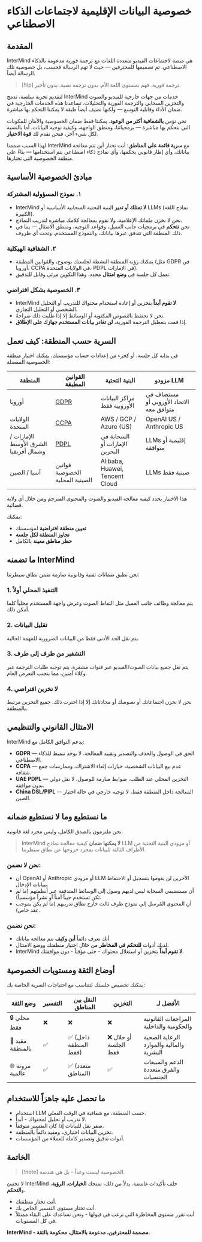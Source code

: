 # خصوصية البيانات الإقليمية لاجتماعات الذكاء الاصطناعي

## المقدمة

InterMind هي منصة لاجتماعات الفيديو متعددة اللغات مع ترجمة فورية مدعومة بالذكاء الاصطناعي. تم تصميمها للمحترفين — حيث لا تهم الرسالة فحسب، بل خصوصية تلك الرسالة أيضاً.

> [!tip] ترجمة فورية. فهم بمستوى اللغة الأم. بدون ترجمة نصية. بدون تأخير.

لتقديم تجربة سلسة، تدمج InterMind خدمات من جهات خارجية للفيديو والصوت والتخزين السحابي والترجمة الفورية والتحليلات. تساعدنا هذه الخدمات الخارجية في ضمان الأداء وقابلية التوسع — ولكنها تضيف أيضاً طبقة لا يمكننا التحكم بها مباشرة.

نحن نؤمن **بالشفافية أكثر من الوعود**. يمكننا فقط ضمان الخصوصية والأمان للمكونات التي نتحكم بها مباشرة — برمجياتنا، ومنطق الواجهة، وكيفية توجيه البيانات. أما بالنسبة لكل شيء آخر، فنحن نقدم لك **قوة الاختيار**.

لهذا السبب صممنا InterMind مع **سرية قائمة على المناطق**: أنت تختار أين تتم معالجة بياناتك، وأي إطار قانوني يحكمها، وأي نماذج ذكاء اصطناعي يتم استخدامها — بناءً على منطقة الخصوصية التي تختارها.

## مبادئ الخصوصية الأساسية

### ١. **نموذج المسؤولية المشتركة**

- InterMind **لا تمتلك أو تدير** البنية التحتية السحابية الأساسية أو LLMs (نماذج اللغة الكبيرة).
- نحن لا نخزن ملفاتك الإعلامية، ولا نقوم بمعالجة كلامك مباشرة لتدريب النماذج.
- نحن **نتحكم** في برمجيات جانب العميل، وقواعد التوجيه، ومنطق الامتثال — بما في ذلك المنطقة التي تتدفق عبرها بياناتك، والنموذج المستخدم، وتحت أي ظروف.

### ٢. **الشفافية الهيكلية**

- يمكنك رؤية المنطقة النشطة لجلستك بوضوح، والقوانين المطبقة (مثل GDPR في أوروبا، CCPA في الولايات المتحدة، PDPL في الإمارات).
- تعمل كل جلسة في **وضع امتثال** محدد، وهذا التكوين مرئي وقابل للتدقيق.

### ٣. **الخصوصية بشكل افتراضي**

- InterMind **لا تقوم أبداً** بتخزين أو إعادة استخدام محتواك للتدريب أو التحليل الشخصي أو التحليل التجاري.
- نحن لا نحتفظ بالنصوص المكتوبة أو الوسائط إلا إذا طلبت ذلك صراحةً.
- إذا قمت بتعطيل الترجمة الفورية، **لن تغادر بيانات المستخدم جهازك على الإطلاق**.

## السرية حسب المنطقة: كيف تعمل

في بداية كل جلسة، أو كجزء من إعدادات حساب مؤسستك، يمكنك اختيار منطقة الخصوصية المفضلة:

| المنطقة | القوانين المطبقة | البنية التحتية | مزودو LLM |
| ------------- | --------------------------------------------------------------------------------------------- | ------------------------------ | -------------------------- |
| أوروبا | [GDPR](https://gdpr.eu) | مراكز البيانات الأوروبية فقط | مستضاف في الاتحاد الأوروبي أو متوافق معه |
| الولايات المتحدة | [CCPA](https://oag.ca.gov/privacy/ccpa) | AWS / GCP / Azure (US) | OpenAI US / Anthropic US |
| الإمارات / الشرق الأوسط وشمال أفريقيا | [PDPL](https://www.signzy.com/data-privacy-laws-in-the-uae-2025-everything-you-need-to-know/) | السحابة في الإمارات أو البحرين | LLMs إقليمية أو متوافقة |
| آسيا / الصين | قوانين الخصوصية الصينية المحلية | Alibaba, Huawei, Tencent Cloud | LLMs صينية فقط |

هذا الاختيار يحدد كيفية معالجة الفيديو والصوت والمحتوى المترجم ومن خلال أي ولاية قضائية.

يمكنك:

- **تعيين منطقة افتراضية** لمؤسستك
- **تجاوز المنطقة لكل جلسة**
- **حظر مناطق معينة** بالكامل

## ما تضمنه InterMind

نحن نطبق ضمانات تقنية وقانونية صارمة ضمن نطاق سيطرتنا:

### 1. **التنفيذ المحلي أولاً**

يتم معالجة وظائف جانب العميل مثل التقاط الصوت وعرض واجهة المستخدم محلياً كلما أمكن ذلك.

### 2. **تقليل البيانات**

يتم نقل الحد الأدنى فقط من البيانات الضرورية للمهمة الحالية.

### 3. **التشفير من طرف إلى طرف**

يتم نقل جميع بيانات الصوت/الفيديو عبر قنوات مشفرة. يتم توجيه طلبات الترجمة عبر وكلاء آمنين، مما يتجنب التعرض العام.

### 4. **لا تخزين افتراضي**

نحن لا نخزن اجتماعاتك أو نصوصك أو محادثاتك إلا إذا اخترت ذلك. جميع التخزين مرتبط بالمنطقة.

## الامتثال القانوني والتنظيمي

InterMind يدعم التوافق الكامل مع:

- **GDPR** — الحق في الوصول والحذف والتصدير وتقييد المعالجة. لا يوجد تنميط للذكاء الاصطناعي.
- **CCPA** — عدم بيع البيانات الشخصية، خيارات إلغاء الاشتراك، وممارسات جمع شفافة.
- **UAE PDPL** — التخزين المحلي عند الطلب، ضوابط صارمة للوصول، لا نقل دولي بدون موافقة.
- **China DSL/PIPL** — المعالجة داخل المنطقة فقط، لا توجيه خارجي في حالة اختيار الصين.

## ما نستطيع وما لا نستطيع ضمانه

نحن ملتزمون بالصدق الكامل، وليس مجرد لغة قانونية.

> InterMind **لا يمكنها ضمان** كيفية معالجة نماذج LLM أو مزودي البنية التحتية من الأطراف الثالثة للبيانات بمجرد خروجها عن نطاق سيطرتنا.

### نحن لا نضمن:

- أن OpenAI أو Anthropic أو مزودي LLM الآخرين لن يقوموا بتسجيل أو الاحتفاظ ببيانات الإدخال.
- أن مستضيفي السحابة ليس لديهم وصول إلى الوسائط المتدفقة عبر أنظمتهم (ما لم تكن تستخدم جيباً آمناً أو نشراً مؤسسياً).
- أن المحتوى المُرسل إلى نموذج طرف ثالث خارج نطاق تدريبهم (ما لم يكن بموجب عقد خاص).

### نحن نضمن:

- أنك تعرف دائماً **أين وكيف** تتم معالجة بياناتك.
- لديك أدوات **للتحكم في المخاطر** من خلال اختيار منطقتك ووضع الامتثال.
- InterMind **لا تقوم أبداً** بتخزين أو استغلال محتواك - حتى مؤقتاً - دون موافقتك.

## أوضاع الثقة ومستويات الخصوصية

يمكنك تخصيص جلستك لتتناسب مع احتياجات السرية الخاصة بك:

| وضع الثقة        | التفسير | النقل بين المناطق      | التخزين              | الأفضل لـ                           |
| ---------------- | -------- | --------------------- | -------------------- | ----------------------------------- |
| 🔒 محلي فقط      | ❌        | ❌                    | ❌                   | المراجعات القانونية والحكومية والداخلية |
| 🔐 مقيد بالمنطقة | ✅        | ✅ (داخل المنطقة فقط) | ❌ أو خلال الجلسة فقط | الرعاية الصحية والمالية والموارد البشرية |
| 🌐 مرونة عالمية  | ✅        | ✅ (متعدد المناطق)    | ✅                   | الدعم والمبيعات والفرق متعددة الجنسيات |

## ما تحصل عليه جاهزاً للاستخدام

- استخدام LLM حسب المنطقة، مع شفافية في الوقت الفعلي.
- لا تدريب أو تحليل لمحتواك - أبداً.
- صفر نقل للبيانات إذا كان التفسير متوقفاً.
- تخزين البيانات اختياري، ومقيد دائماً بالمنطقة.
- أدوات تدقيق وتصدير كاملة للعملاء من المؤسسات.

## الخاتمة

> [!note] الخصوصية ليست وعداً - بل هي هندسة.

لا تختبئ InterMind خلف تأكيدات غامضة. بدلاً من ذلك، نمنحك **الخيارات**، **الرؤية**، و**التحكم**.

- أنت تختار منطقتك.
- أنت تختار مستوى التفسير الخاص بك.
- أنت تقرر مستوى المخاطرة التي ترغب في قبولها - ونحن نساعدك على البقاء ممتثلاً في كل المستويات.

**InterMind - مصممة للمحترفين، مدعومة بالامتثال، محكومة بالثقة.**